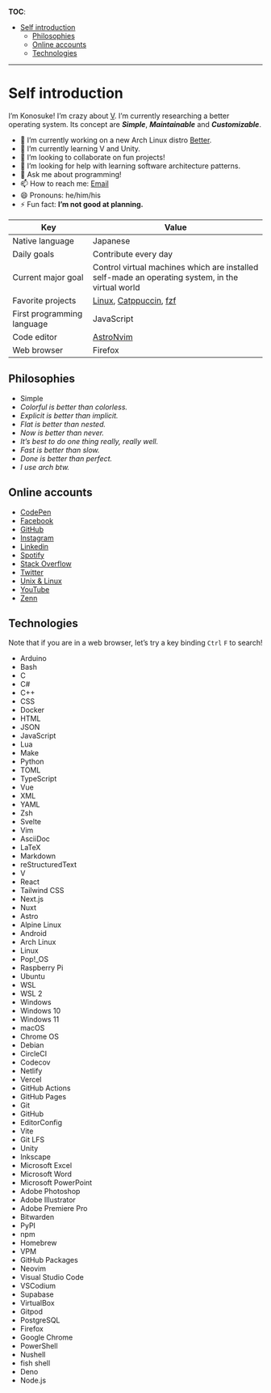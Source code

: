 <!--
**sakkke/sakkke** is a ✨ _special_ ✨ repository because its `README.md` (this file) appears on your GitHub profile.

Here are some ideas to get you started:

- 🔭 I’m currently working on ...
- 🌱 I’m currently learning ...
- 👯 I’m looking to collaborate on ...
- 🤔 I’m looking for help with ...
- 💬 Ask me about ...
- 📫 How to reach me: ...
- 😄 Pronouns: ...
- ⚡ Fun fact: ...
-->

**TOC**:

- [Self introduction](#self-introduction)
  - [Philosophies](#philosophies)
  - [Online accounts](#online-accounts)
  - [Technologies](#technologies)

***

# Self introduction

I’m Konosuke!
I’m crazy about [V](https://github.com/vlang/v).
I’m currently researching a better operating system.
Its concept are ***Simple***, ***Maintainable*** and ***Customizable***.

- 🔭 I’m currently working on a new Arch Linux distro [Better](https://github.com/sakkke/better).
- 🌱 I’m currently learning V and Unity.
- 👯 I’m looking to collaborate on fun projects!
- 🤔 I’m looking for help with learning software architecture patterns.
- 💬 Ask me about programming!
- 📫 How to reach me: [Email](mailto:w32w64@gmail.com)
- 😄 Pronouns: he/him/his
- ⚡ Fun fact: **I’m not good at planning.**

Key | Value
-|-
Native language | Japanese
Daily goals | Contribute every day
Current major goal | Control virtual machines which are installed self-made an operating system, in the virtual world
Favorite projects | [Linux](https://github.com/torvalds/linux), [Catppuccin](https://github.com/catppuccin/catppuccin), [fzf](https://github.com/junegunn/fzf)
First programming language | JavaScript
Code editor | [AstroNvim](https://github.com/AstroNvim/AstroNvim)
Web browser | Firefox

## Philosophies

- Simple
- *Colorful is better than colorless.*
- *Explicit is better than implicit.*
- *Flat is better than nested.*
- *Now is better than never.*
- *It’s best to do one thing really, really well.*
- *Fast is better than slow.*
- *Done is better than perfect.*
- *I use arch btw.*

## Online accounts

- [CodePen](https://codepen.io/sakkke)
- [Facebook](https://www.facebook.com/profile.php?id=100080298587283)
- [GitHub](https://github.com/sakkke)
- [Instagram](https://www.instagram.com/sakkke_dev/)
- [Linkedin](https://www.linkedin.com/in/konosuke-sakai-64918b253/)
- [Spotify](https://open.spotify.com/user/lgembq0v6w8uuug3ynkh6et1f)
- [Stack Overflow](https://stackoverflow.com/users/18221444/sakkke)
- [Twitter](https://twitter.com/SakkkeDev)
- [Unix & Linux](https://unix.stackexchange.com/users/514537/sakkke)
- [YouTube](https://www.youtube.com/channel/UCoaGuNQt8M_6cPyI75K8GJw)
- [Zenn](https://zenn.dev/sakkke)

## Technologies

Note that if you are in a web browser, let’s try a key binding `Ctrl` `F` to search!

- Arduino
- Bash
- C
- C#
- C++
- CSS
- Docker
- HTML
- JSON
- JavaScript
- Lua
- Make
- Python
- TOML
- TypeScript
- Vue
- XML
- YAML
- Zsh
- Svelte
- Vim
- AsciiDoc
- LaTeX
- Markdown
- reStructuredText
- V
- React
- Tailwind CSS
- Next.js
- Nuxt
- Astro
- Alpine Linux
- Android
- Arch Linux
- Linux
- Pop!_OS
- Raspberry Pi
- Ubuntu
- WSL
- WSL 2
- Windows
- Windows 10
- Windows 11
- macOS
- Chrome OS
- Debian
- CircleCI
- Codecov
- Netlify
- Vercel
- GitHub Actions
- GitHub Pages
- Git
- GitHub
- EditorConfig
- Vite
- Git LFS
- Unity
- Inkscape
- Microsoft Excel
- Microsoft Word
- Microsoft PowerPoint
- Adobe Photoshop
- Adobe Illustrator
- Adobe Premiere Pro
- Bitwarden
- PyPI
- npm
- Homebrew
- VPM
- GitHub Packages
- Neovim
- Visual Studio Code
- VSCodium
- Supabase
- VirtualBox
- Gitpod
- PostgreSQL
- Firefox
- Google Chrome
- PowerShell
- Nushell
- fish shell
- Deno
- Node.js
